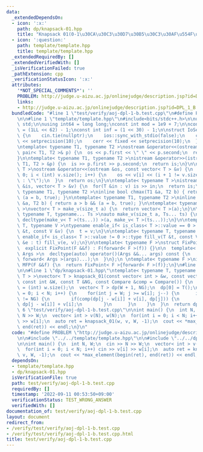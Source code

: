 ```yaml
---
data:
  _extendedDependsOn:
  - icon: ':x:'
    path: dp/knapsack-01.hpp
    title: "Knapsack 01(0-1\u30CA\u30C3\u30D7\u30B5\u30C3\u30AF\u554F\u984C) $O(NW)$"
  - icon: ':question:'
    path: template/template.hpp
    title: template/template.hpp
  _extendedRequiredBy: []
  _extendedVerifiedWith: []
  _isVerificationFailed: true
  _pathExtension: cpp
  _verificationStatusIcon: ':x:'
  attributes:
    '*NOT_SPECIAL_COMMENTS*': ''
    PROBLEM: http://judge.u-aizu.ac.jp/onlinejudge/description.jsp?id=DPL_1_B
    links:
    - http://judge.u-aizu.ac.jp/onlinejudge/description.jsp?id=DPL_1_B
  bundledCode: "#line 1 \"test/verify/aoj-dpl-1-b.test.cpp\"\n#define PROBLEM \"http://judge.u-aizu.ac.jp/onlinejudge/description.jsp?id=DPL_1_B\"\
    \n\n#line 1 \"template/template.hpp\"\n#include<bits/stdc++.h>\n\nusing namespace\
    \ std;\n\nusing int64 = long long;\nconst int mod = 1e9 + 7;\n\nconst int64 infll\
    \ = (1LL << 62) - 1;\nconst int inf = (1 << 30) - 1;\n\nstruct IoSetup {\n  IoSetup()\
    \ {\n    cin.tie(nullptr);\n    ios::sync_with_stdio(false);\n    cout << fixed\
    \ << setprecision(10);\n    cerr << fixed << setprecision(10);\n  }\n} iosetup;\n\
    \ntemplate< typename T1, typename T2 >\nostream &operator<<(ostream &os, const\
    \ pair< T1, T2 >& p) {\n  os << p.first << \" \" << p.second;\n  return os;\n\
    }\n\ntemplate< typename T1, typename T2 >\nistream &operator>>(istream &is, pair<\
    \ T1, T2 > &p) {\n  is >> p.first >> p.second;\n  return is;\n}\n\ntemplate< typename\
    \ T >\nostream &operator<<(ostream &os, const vector< T > &v) {\n  for(int i =\
    \ 0; i < (int) v.size(); i++) {\n    os << v[i] << (i + 1 != v.size() ? \" \"\
    \ : \"\");\n  }\n  return os;\n}\n\ntemplate< typename T >\nistream &operator>>(istream\
    \ &is, vector< T > &v) {\n  for(T &in : v) is >> in;\n  return is;\n}\n\ntemplate<\
    \ typename T1, typename T2 >\ninline bool chmax(T1 &a, T2 b) { return a < b &&\
    \ (a = b, true); }\n\ntemplate< typename T1, typename T2 >\ninline bool chmin(T1\
    \ &a, T2 b) { return a > b && (a = b, true); }\n\ntemplate< typename T = int64\
    \ >\nvector< T > make_v(size_t a) {\n  return vector< T >(a);\n}\n\ntemplate<\
    \ typename T, typename... Ts >\nauto make_v(size_t a, Ts... ts) {\n  return vector<\
    \ decltype(make_v< T >(ts...)) >(a, make_v< T >(ts...));\n}\n\ntemplate< typename\
    \ T, typename V >\ntypename enable_if< is_class< T >::value == 0 >::type fill_v(T\
    \ &t, const V &v) {\n  t = v;\n}\n\ntemplate< typename T, typename V >\ntypename\
    \ enable_if< is_class< T >::value != 0 >::type fill_v(T &t, const V &v) {\n  for(auto\
    \ &e : t) fill_v(e, v);\n}\n\ntemplate< typename F >\nstruct FixPoint : F {\n\
    \  explicit FixPoint(F &&f) : F(forward< F >(f)) {}\n\n  template< typename...\
    \ Args >\n  decltype(auto) operator()(Args &&... args) const {\n    return F::operator()(*this,\
    \ forward< Args >(args)...);\n  }\n};\n \ntemplate< typename F >\ninline decltype(auto)\
    \ MFP(F &&f) {\n  return FixPoint< F >{forward< F >(f)};\n}\n#line 4 \"test/verify/aoj-dpl-1-b.test.cpp\"\
    \n\n#line 1 \"dp/knapsack-01.hpp\"\ntemplate< typename T, typename Compare = greater<\
    \ T > >\nvector< T > knapsack_01(const vector< int > &w, const vector< T > &v,\
    \ const int &W, const T &NG, const Compare &comp = Compare()) {\n  const int N\
    \ = (int) w.size();\n  vector< T > dp(W + 1, NG);\n  dp[0] = T();\n  for(int i\
    \ = 0; i < N; i++) {\n    for(int j = W; j >= w[i]; j--) {\n      if(dp[j - w[i]]\
    \ != NG) {\n        if(comp(dp[j - w[i]] + v[i], dp[j])) {\n          dp[j] =\
    \ dp[j - w[i]] + v[i];\n        }\n      }\n    }\n  }\n  return dp;\n}\n#line\
    \ 6 \"test/verify/aoj-dpl-1-b.test.cpp\"\n\nint main() {\n  int N, W;\n  cin >>\
    \ N >> W;\n  vector< int > v(N), w(N);\n  for(int i = 0; i < N; i++) cin >> v[i]\
    \ >> w[i];\n  auto ret = knapsack_01(w, v, W, -1);\n  cout << *max_element(begin(ret),\
    \ end(ret)) << endl;\n}\n"
  code: "#define PROBLEM \"http://judge.u-aizu.ac.jp/onlinejudge/description.jsp?id=DPL_1_B\"\
    \n\n#include \"../../template/template.hpp\"\n\n#include \"../../dp/knapsack-01.hpp\"\
    \n\nint main() {\n  int N, W;\n  cin >> N >> W;\n  vector< int > v(N), w(N);\n\
    \  for(int i = 0; i < N; i++) cin >> v[i] >> w[i];\n  auto ret = knapsack_01(w,\
    \ v, W, -1);\n  cout << *max_element(begin(ret), end(ret)) << endl;\n}\n"
  dependsOn:
  - template/template.hpp
  - dp/knapsack-01.hpp
  isVerificationFile: true
  path: test/verify/aoj-dpl-1-b.test.cpp
  requiredBy: []
  timestamp: '2022-09-11 00:53:50+09:00'
  verificationStatus: TEST_WRONG_ANSWER
  verifiedWith: []
documentation_of: test/verify/aoj-dpl-1-b.test.cpp
layout: document
redirect_from:
- /verify/test/verify/aoj-dpl-1-b.test.cpp
- /verify/test/verify/aoj-dpl-1-b.test.cpp.html
title: test/verify/aoj-dpl-1-b.test.cpp
---
```

